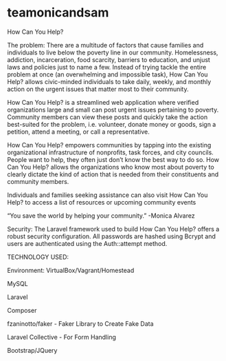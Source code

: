 # teamonicandsam
How Can You Help?

The problem: There are a multitude of factors that cause families and individuals to live below the poverty line in our community. Homelessness, addiction, incarceration, food scarcity, barriers to education, and unjust laws and policies just to name a few. Instead of trying tackle the entire problem at once (an overwhelming and impossible task), How Can You Help? allows civic-minded individuals to take daily, weekly, and monthly action on the urgent issues that matter most to their community.

How Can You Help? is a streamlined web application where verified organizations large and small can post urgent issues pertaining to poverty. Community members can view these posts and quickly take the action best-suited for the problem, i.e. volunteer, donate money or goods, sign a petition, attend a meeting, or call a representative.

How Can You Help? empowers communities by tapping into the existing organizational infrastructure of nonprofits, task forces, and city councils. People want to help, they often just don’t know the best way to do so. How Can You Help? allows the organizations who know most about poverty to clearly dictate the kind of action that is needed from their constituents and community members.

Individuals and families seeking assistance can also visit How Can You Help? to access a list of resources or upcoming community events

“You save the world by helping your community.”
-Monica Alvarez

Security: The Laravel framework used to build How Can You Help? offers a robust security configuration. All passwords are hashed using Bcrypt and users are authenticated using the Auth::attempt method.


TECHNOLOGY USED:

Environment: VirtualBox/Vagrant/Homestead

MySQL

Laravel

Composer

fzaninotto/faker - Faker Library to Create Fake Data

Laravel Collective - For Form Handling

Bootstrap/JQuery


